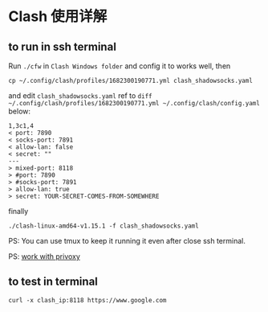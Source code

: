 # Clash 使用详解

## to run in ssh terminal
Run `./cfw` in `Clash Windows folder` and config it to works well, then

    cp ~/.config/clash/profiles/1682300190771.yml clash_shadowsocks.yaml

and edit `clash_shadowsocks.yaml` ref to `diff ~/.config/clash/profiles/1682300190771.yml ~/.config/clash/config.yaml` below:
```
1,3c1,4
< port: 7890
< socks-port: 7891
< allow-lan: false
< secret: ""
---
> mixed-port: 8118
> #port: 7890
> #socks-port: 7891
> allow-lan: true
> secret: YOUR-SECRET-COMES-FROM-SOMEWHERE
```
finally

    ./clash-linux-amd64-v1.15.1 -f clash_shadowsocks.yaml

PS: You can use tmux to keep it running it even after close ssh terminal.

PS: [work with privoxy](https://github.com/flyskywhy/g/blob/master/i%E4%B8%BB%E8%A7%82%E7%9A%84%E4%BD%93%E9%AA%8C%E6%96%B9%E5%BC%8F/t%E5%BF%AB%E4%B9%90%E7%9A%84%E4%BD%93%E9%AA%8C/%E7%94%B5%E4%BF%A1/Os/Linux/Linux%E6%9C%8D%E5%8A%A1%E5%99%A8%E7%BB%B4%E6%8A%A4%E8%AF%A6%E8%A7%A3.md)

## to test in terminal

    curl -x clash_ip:8118 https://www.google.com
